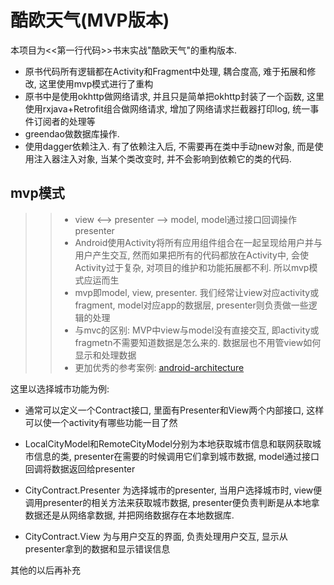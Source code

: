 # 酷欧天气(MVP版本)
本项目为<<第一行代码>>书末实战"酷欧天气"的重构版本. 
- 原书代码所有逻辑都在Activity和Fragment中处理, 耦合度高, 难于拓展和修改, 这里使用mvp模式进行了重构
- 原书中是使用okhttp做网络请求, 并且只是简单把okhttp封装了一个函数, 这里使用rxjava+Retrofit组合做网络请求, 增加了网络请求拦截器打印log, 统一事件订阅者的处理等
- greendao做数据库操作.
- 使用dagger依赖注入. 有了依赖注入后, 不需要再在类中手动new对象, 而是使用注入器注入对象, 当某个类改变时, 并不会影响到依赖它的类的代码.

## mvp模式

>> - view <--> presenter --> model, model通过接口回调操作presenter
>> - Android使用Activity将所有应用组件组合在一起呈现给用户并与用户产生交互, 然而如果把所有的代码都放在Activity中, 会使Activity过于复杂, 对项目的维护和功能拓展都不利. 所以mvp模式应运而生
>> - mvp即model, view, presenter. 我们经常让view对应activity或fragment, model对应app的数据层, presenter则负责做一些逻辑的处理
>> - 与mvc的区别: MVP中view与model没有直接交互, 即activity或fragmetn不需要知道数据是怎么来的. 数据层也不用管view如何显示和处理数据
>> - 更加优秀的参考案例: [android-architecture](https://github.com/googlesamples/android-architecture)

这里以选择城市功能为例:

- 通常可以定义一个Contract接口, 里面有Presenter和View两个内部接口, 这样可以使一个activity有哪些功能一目了然

- LocalCityModel和RemoteCityModel分别为本地获取城市信息和联网获取城市信息的类, presenter在需要的时候调用它们拿到城市数据, model通过接口回调将数据返回给presenter

- CityContract.Presenter 为选择城市的presenter, 当用户选择城市时, view便调用presenter的相关方法来获取城市数据, presenter便负责判断是从本地拿数据还是从网络拿数据, 并把网络数据存在本地数据库. 

- CityContract.View 为与用户交互的界面, 负责处理用户交互, 显示从presenter拿到的数据和显示错误信息

其他的以后再补充

